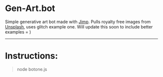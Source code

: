 # Gen-Art.bot
Simple generative art bot made with [Jimp](https://github.com/oliver-moran/jimp). Pulls royalty free images from [Unsplash](https://unsplash.com/), uses glitch example one. Will update this soon to include better examples = ) 

------------------------
# Instructions:  
  > node botone.js
